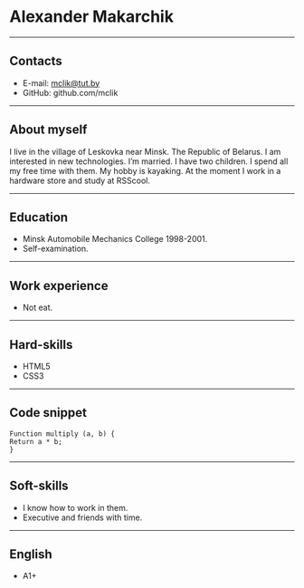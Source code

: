 # Alexander Makarchik
***
## Contacts
+ E-mail: mclik@tut.by
+ GitHub: github.com/mclik
***
## About myself
I live in the village of Leskovka near Minsk. The Republic of Belarus. I am interested in new technologies. I’m married. I have two children. I spend all my free time with them. My hobby is kayaking. At the moment I work in a hardware store and study at RSScool.
***
## Education
+ Minsk Automobile Mechanics College 1998-2001.
+ Self-examination.
***
## Work experience
+ Not eat.
***
## Hard-skills
+ HTML5
+ CSS3
***
## Code snippet
```
Function multiply (a, b) {
Return a * b;
}
```
***
## Soft-skills
+ I know how to work in them.
+ Executive and friends with time.
***
## English
+ A1+